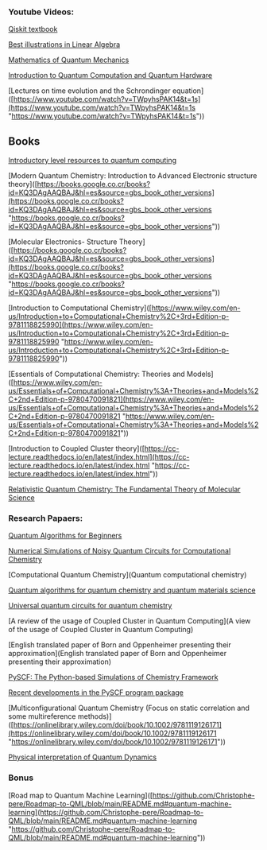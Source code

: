 ### Youtube Videos:
[Qiskit textbook](https://qiskit.org/textbook/preface.html)

[Best illustrations in Linear Algebra](https://youtu.be/kjBOesZCoqc)

[Mathematics of Quantum Mechanics](https://youtu.be/fVfp82FpSO8)

[Introduction to Quantum Computation and Quantum Hardware](https://youtu.be/Rs2TzarBX5I)

[Lectures on time evolution and the Schrondinger equation]([https://www.youtube.com/watch?v=TWpyhsPAK14&t=1s](https://www.youtube.com/watch?v=TWpyhsPAK14&t=1s "https://www.youtube.com/watch?v=TWpyhsPAK14&t=1s"))

 ## Books

[Introductory level resources to quantum computing](file:///home/madjnr/Downloads/Qiskit_Community_Summary.pdf)

[Modern Quantum Chemistry: Introduction to Advanced Electronic structure theory]([https://books.google.co.cr/books?id=KQ3DAgAAQBAJ&hl=es&source=gbs_book_other_versions](https://books.google.co.cr/books?id=KQ3DAgAAQBAJ&hl=es&source=gbs_book_other_versions "https://books.google.co.cr/books?id=KQ3DAgAAQBAJ&hl=es&source=gbs_book_other_versions"))

[Molecular Electronics- Structure Theory]([https://books.google.co.cr/books?id=KQ3DAgAAQBAJ&hl=es&source=gbs_book_other_versions](https://books.google.co.cr/books?id=KQ3DAgAAQBAJ&hl=es&source=gbs_book_other_versions "https://books.google.co.cr/books?id=KQ3DAgAAQBAJ&hl=es&source=gbs_book_other_versions"))

[Introduction to Computational Chemistry]([https://www.wiley.com/en-us/Introduction+to+Computational+Chemistry%2C+3rd+Edition-p-9781118825990](https://www.wiley.com/en-us/Introduction+to+Computational+Chemistry%2C+3rd+Edition-p-9781118825990 "https://www.wiley.com/en-us/Introduction+to+Computational+Chemistry%2C+3rd+Edition-p-9781118825990"))

[Essentials of Computational Chemistry: Theories and Models]([https://www.wiley.com/en-us/Essentials+of+Computational+Chemistry%3A+Theories+and+Models%2C+2nd+Edition-p-9780470091821](https://www.wiley.com/en-us/Essentials+of+Computational+Chemistry%3A+Theories+and+Models%2C+2nd+Edition-p-9780470091821 "https://www.wiley.com/en-us/Essentials+of+Computational+Chemistry%3A+Theories+and+Models%2C+2nd+Edition-p-9780470091821"))

[Introduction to Coupled Cluster theory]([https://cc-lecture.readthedocs.io/en/latest/index.html](https://cc-lecture.readthedocs.io/en/latest/index.html "https://cc-lecture.readthedocs.io/en/latest/index.html"))

[Relativistic Quantum Chemistry: The Fundamental Theory of Molecular Science](https://onlinelibrary.wiley.com/doi/book/10.1002/9783527667550)


### Research Papaers:

[Quantum Algorithms for Beginners](https://arxiv.org/abs/1804.03719)

[Numerical Simulations of Noisy Quantum Circuits for Computational Chemistry ](https://arxiv.org/abs/2112.15540)

[Computational Quantum Chemistry](Quantum computational chemistry)

[Quantum algorithms for quantum chemistry and quantum materials science](https://arxiv.org/abs/2112.15540)

[Universal quantum circuits for quantum chemistry](https://arxiv.org/abs/2106.13839)

[A review of the usage of Coupled Cluster in Quantum Computing](A view of the usage of Coupled Cluster in Quantum Computing)

[English translated paper of Born and Oppenheimer presenting their approximation](English translated paper of Born and Oppenheimer presenting their approximation)

[PySCF: The Python-based Simulations of Chemistry Framework](https://arxiv.org/pdf/1701.08223.pdf)

[Recent developments in the PySCF program package](https://arxiv.org/pdf/2002.12531.pdf)

[Multiconfigurational Quantum Chemistry (Focus on static correlation and some multireference methods)]([https://onlinelibrary.wiley.com/doi/book/10.1002/9781119126171](https://onlinelibrary.wiley.com/doi/book/10.1002/9781119126171 "https://onlinelibrary.wiley.com/doi/book/10.1002/9781119126171"))

[Physical interpretation of Quantum Dynamics](https://royalsocietypublishing.org/doi/pdf/10.1098/rspa.1927.0012)

### Bonus 

[Road map to Quantum Machine Learning]([https://github.com/Christophe-pere/Roadmap-to-QML/blob/main/README.md#quantum-machine-learning](https://github.com/Christophe-pere/Roadmap-to-QML/blob/main/README.md#quantum-machine-learning "https://github.com/Christophe-pere/Roadmap-to-QML/blob/main/README.md#quantum-machine-learning"))



